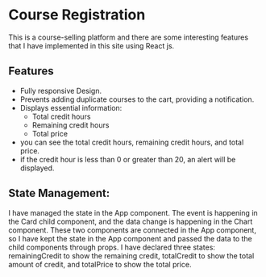 # Course Registration

This is a course-selling platform and there are some interesting features that I have implemented in this site using React js.

## Features

- Fully responsive Design.
- Prevents adding duplicate courses to the cart, providing a notification.
- Displays essential information:
  - Total credit hours
  - Remaining credit hours
  - Total price
- you can see the total credit hours, remaining credit hours, and total price.
- if the credit hour is less than 0 or greater than 20, an alert will be displayed.

## State Management:

I have managed the state in the App component. The event is happening in the Card child component, and the data change is happening in the Chart component. These two components are connected in the App component, so I have kept the state in the App component and passed the data to the child components through props. I have declared three states: remainingCredit to show the remaining credit, totalCredit to show the total amount of credit, and totalPrice to show the total price.
